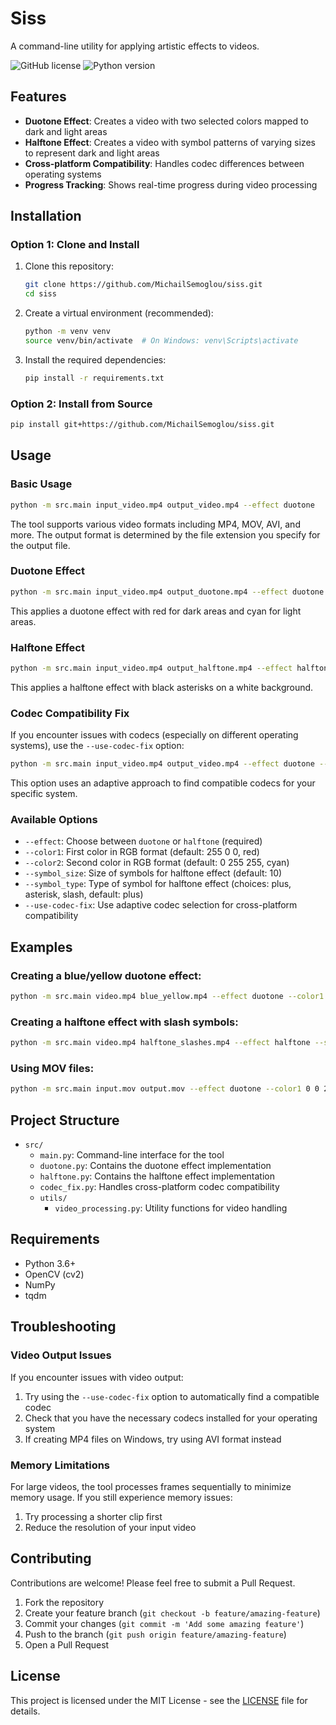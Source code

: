 # Siss

A command-line utility for applying artistic effects to videos.

![GitHub license](https://img.shields.io/github/license/MichailSemoglou/siss)
![Python version](https://img.shields.io/badge/python-3.6%2B-blue)

## Features

- **Duotone Effect**: Creates a video with two selected colors mapped to dark and light areas
- **Halftone Effect**: Creates a video with symbol patterns of varying sizes to represent dark and light areas
- **Cross-platform Compatibility**: Handles codec differences between operating systems
- **Progress Tracking**: Shows real-time progress during video processing

## Installation

### Option 1: Clone and Install

1. Clone this repository:

   ```bash
   git clone https://github.com/MichailSemoglou/siss.git
   cd siss
   ```

2. Create a virtual environment (recommended):
   ```bash
   python -m venv venv
   source venv/bin/activate  # On Windows: venv\Scripts\activate
   ```

3. Install the required dependencies:
   ```bash
   pip install -r requirements.txt
   ```

### Option 2: Install from Source

```bash
pip install git+https://github.com/MichailSemoglou/siss.git
```

## Usage

### Basic Usage

```bash
python -m src.main input_video.mp4 output_video.mp4 --effect duotone
```

The tool supports various video formats including MP4, MOV, AVI, and more. The output format is determined by the file extension you specify for the output file.

### Duotone Effect

```bash
python -m src.main input_video.mp4 output_duotone.mp4 --effect duotone --color1 255 0 0 --color2 0 255 255
```

This applies a duotone effect with red for dark areas and cyan for light areas.

### Halftone Effect

```bash
python -m src.main input_video.mp4 output_halftone.mp4 --effect halftone --symbol_size 12 --symbol_type asterisk --color1 0 0 0 --color2 255 255 255
```

This applies a halftone effect with black asterisks on a white background.

### Codec Compatibility Fix

If you encounter issues with codecs (especially on different operating systems), use the `--use-codec-fix` option:

```bash
python -m src.main input_video.mp4 output_video.mp4 --effect duotone --use-codec-fix
```

This option uses an adaptive approach to find compatible codecs for your specific system.

### Available Options

- `--effect`: Choose between `duotone` or `halftone` (required)
- `--color1`: First color in RGB format (default: 255 0 0, red)
- `--color2`: Second color in RGB format (default: 0 255 255, cyan)
- `--symbol_size`: Size of symbols for halftone effect (default: 10)
- `--symbol_type`: Type of symbol for halftone effect (choices: plus, asterisk, slash, default: plus)
- `--use-codec-fix`: Use adaptive codec selection for cross-platform compatibility

## Examples

### Creating a blue/yellow duotone effect:

```bash
python -m src.main video.mp4 blue_yellow.mp4 --effect duotone --color1 0 0 255 --color2 255 255 0
```

### Creating a halftone effect with slash symbols:

```bash
python -m src.main video.mp4 halftone_slashes.mp4 --effect halftone --symbol_type slash --symbol_size 15
```

### Using MOV files:

```bash
python -m src.main input.mov output.mov --effect duotone --color1 0 0 255 --color2 255 255 0
```

## Project Structure

- `src/`
  - `main.py`: Command-line interface for the tool
  - `duotone.py`: Contains the duotone effect implementation
  - `halftone.py`: Contains the halftone effect implementation
  - `codec_fix.py`: Handles cross-platform codec compatibility
  - `utils/`
    - `video_processing.py`: Utility functions for video handling

## Requirements

- Python 3.6+
- OpenCV (cv2)
- NumPy
- tqdm

## Troubleshooting

### Video Output Issues

If you encounter issues with video output:

1. Try using the `--use-codec-fix` option to automatically find a compatible codec
2. Check that you have the necessary codecs installed for your operating system
3. If creating MP4 files on Windows, try using AVI format instead

### Memory Limitations

For large videos, the tool processes frames sequentially to minimize memory usage. If you still experience memory issues:

1. Try processing a shorter clip first
2. Reduce the resolution of your input video

## Contributing

Contributions are welcome! Please feel free to submit a Pull Request.

1. Fork the repository
2. Create your feature branch (`git checkout -b feature/amazing-feature`)
3. Commit your changes (`git commit -m 'Add some amazing feature'`)
4. Push to the branch (`git push origin feature/amazing-feature`)
5. Open a Pull Request

## License

This project is licensed under the MIT License - see the [LICENSE](LICENSE) file for details.
